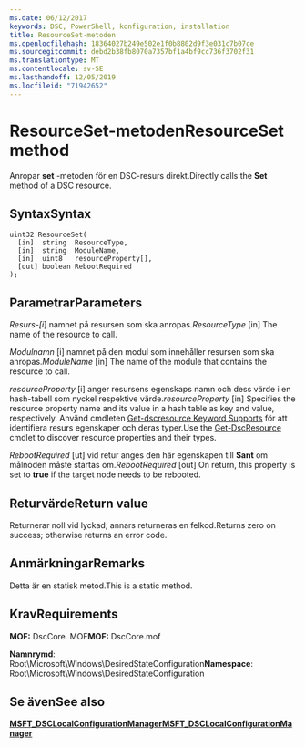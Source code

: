 ```yaml
---
ms.date: 06/12/2017
keywords: DSC, PowerShell, konfiguration, installation
title: ResourceSet-metoden
ms.openlocfilehash: 18364027b249e502e1f0b8802d9f3e031c7b07ce
ms.sourcegitcommit: debd2b38fb8070a7357bf1a4bf9cc736f3702f31
ms.translationtype: MT
ms.contentlocale: sv-SE
ms.lasthandoff: 12/05/2019
ms.locfileid: "71942652"
---
```

# <a name="resourceset-method"></a><span data-ttu-id="20d30-103">ResourceSet-metoden</span><span class="sxs-lookup"><span data-stu-id="20d30-103">ResourceSet method</span></span>

<span data-ttu-id="20d30-104">Anropar **set** -metoden för en DSC-resurs direkt.</span><span class="sxs-lookup"><span data-stu-id="20d30-104">Directly calls the **Set** method of a DSC resource.</span></span>

## <a name="syntax"></a><span data-ttu-id="20d30-105">Syntax</span><span class="sxs-lookup"><span data-stu-id="20d30-105">Syntax</span></span>

```mof
uint32 ResourceSet(
  [in]  string  ResourceType,
  [in]  string  ModuleName,
  [in]  uint8   resourceProperty[],
  [out] boolean RebootRequired
);
```

## <a name="parameters"></a><span data-ttu-id="20d30-106">Parametrar</span><span class="sxs-lookup"><span data-stu-id="20d30-106">Parameters</span></span>

<span data-ttu-id="20d30-107">*Resurs-\[i*\] namnet på resursen som ska anropas.</span><span class="sxs-lookup"><span data-stu-id="20d30-107">*ResourceType* \[in\] The name of the resource to call.</span></span>

<span data-ttu-id="20d30-108">*Modulnamn* \[i\] namnet på den modul som innehåller resursen som ska anropas.</span><span class="sxs-lookup"><span data-stu-id="20d30-108">*ModuleName* \[in\] The name of the module that contains the resource to call.</span></span>

<span data-ttu-id="20d30-109">*resourceProperty* \[i\] anger resursens egenskaps namn och dess värde i en hash-tabell som nyckel respektive värde.</span><span class="sxs-lookup"><span data-stu-id="20d30-109">*resourceProperty* \[in\] Specifies the resource property name and its value in a hash table as key and value, respectively.</span></span> <span data-ttu-id="20d30-110">Använd cmdleten [Get-dscresource Keyword Supports](/powershell/module/PSDesiredStateConfiguration/Get-DscResource) för att identifiera resurs egenskaper och deras typer.</span><span class="sxs-lookup"><span data-stu-id="20d30-110">Use the [Get-DscResource](/powershell/module/PSDesiredStateConfiguration/Get-DscResource) cmdlet to discover resource properties and their types.</span></span>

<span data-ttu-id="20d30-111">*RebootRequired* \[ut\] vid retur anges den här egenskapen till **Sant** om målnoden måste startas om.</span><span class="sxs-lookup"><span data-stu-id="20d30-111">*RebootRequired* \[out\] On return, this property is set to **true** if the target node needs to be rebooted.</span></span>

## <a name="return-value"></a><span data-ttu-id="20d30-112">Returvärde</span><span class="sxs-lookup"><span data-stu-id="20d30-112">Return value</span></span>

<span data-ttu-id="20d30-113">Returnerar noll vid lyckad; annars returneras en felkod.</span><span class="sxs-lookup"><span data-stu-id="20d30-113">Returns zero on success; otherwise returns an error code.</span></span>

## <a name="remarks"></a><span data-ttu-id="20d30-114">Anmärkningar</span><span class="sxs-lookup"><span data-stu-id="20d30-114">Remarks</span></span>

<span data-ttu-id="20d30-115">Detta är en statisk metod.</span><span class="sxs-lookup"><span data-stu-id="20d30-115">This is a static method.</span></span>

## <a name="requirements"></a><span data-ttu-id="20d30-116">Krav</span><span class="sxs-lookup"><span data-stu-id="20d30-116">Requirements</span></span>

<span data-ttu-id="20d30-117">**MOF:** DscCore. MOF</span><span class="sxs-lookup"><span data-stu-id="20d30-117">**MOF:** DscCore.mof</span></span>

<span data-ttu-id="20d30-118">**Namnrymd**: Root\Microsoft\Windows\DesiredStateConfiguration</span><span class="sxs-lookup"><span data-stu-id="20d30-118">**Namespace**: Root\Microsoft\Windows\DesiredStateConfiguration</span></span>

## <a name="see-also"></a><span data-ttu-id="20d30-119">Se även</span><span class="sxs-lookup"><span data-stu-id="20d30-119">See also</span></span>

[<span data-ttu-id="20d30-120">**MSFT_DSCLocalConfigurationManager**</span><span class="sxs-lookup"><span data-stu-id="20d30-120">**MSFT_DSCLocalConfigurationManager**</span></span>](msft-dsclocalconfigurationmanager.md)
